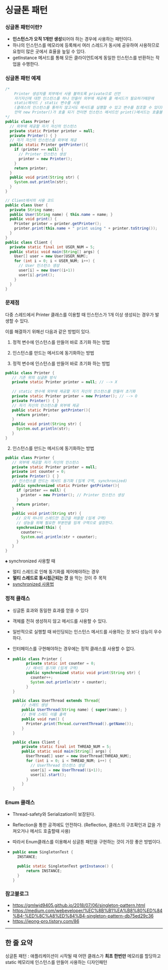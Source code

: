 # 싱글톤 패턴



### 싱글톤 패턴이란?

- **인스턴스가 오직 1개만 생성**되어야 하는 경우에 사용하는 패턴이다.
- 하나의 인스턴스를 메모리에 등록해서 여러 스레드가 동시에 공유하여 사용하므로 요청이 많은 곳에서 효율을 높일 수 있다.
- getInstance 메서드를 통해 모든 클라이언트에게 동일한 인스턴스를 반환하는 작업을 수행한다.



### 싱글톤 패턴 예제

```java
/*
	Printer 생성자를 외부에서 사용 불하도록 private으로 선언
	자기자신에 대한 인스턴스를 하나 만들어 외부에 제공해 줄 메서드가 필요하기때문에
	static메서드 / static 변수를 사용
	(클래스의 인스턴스를 통하지 않고서도 메서드를 실행할 수 있고 변수를 참조할 수 있다)
	만약 new Printer()가 호출 되기 전이면 인스턴스 메서드인 print()메서드는 호출불가
*/
public class Printer {
  // 외부에 제공할 자기 자신의 인스턴스
  private static Printer printer = null;
  private Printer() { }
  // 자기 자신의 인스턴스를 외부에 제공
  public static Printer getPrinter(){
    if (printer == null) {
      // Printer 인스턴스 생성
      printer = new Printer();
    }
    return printer;
  }
  public void print(String str) {
    System.out.println(str);
  }
}
```

```java
// Client에서의 사용 코드
public class User {
  private String name;
  public User(String name) { this.name = name; }
  public void print() {
    Printer printer = printer.getPrinter();
    printer.print(this.name + " print using " + printer.toString());
  }
}
public class Client {
  private static final int USER_NUM = 5;
  public static void main(String[] args) {
    User[] user = new User[USER_NUM];
    for (int i = 0; i < USER_NUM; i++) {
      // User 인스턴스 생성
      user[i] = new User((i+1))
      user[i].print();
    }
  }
}
```

### 문제점

다중 스레드에서 Printer 클래스를 이용할 때 인스턴스가 1개 이상 생성되는 경우가 발생할 수 있다.

이를 해결하기 위해선 다음과 같은 방법이 있다.

1. 정적 변수에 인스턴스를 만들어 바로 초기화 하는 방법
2. 인스턴스를 만드는 메서드에 동기화하는 방법



1. 정적 변수에 인스턴스를 만들어 바로 초기화 하는 방법

```java
public class Printer {
   // 기존 위의 싱글톤 방식
   private static Printer printer = null; // --> X
    
   // static 변수에 외부에 제공할 자기 자신의 인스턴스를 만들어 초기화
   private static Printer printer = new Printer(); // --> O
   private Printer() { }
   // 자기 자신의 인스턴스를 외부에 제공
   public static Printer getPrinter(){
     return printer;
   }
   public void print(String str) {
     System.out.println(str);
   }
}
```



2. 인스턴스를 만드는 메서드에 동기화하는 방법

```java
public class Printer {
   // 외부에 제공할 자기 자신의 인스턴스
   private static Printer printer = null;
   private int counter = 0;
   private Printer() { }
   // 인스턴스를 만드는 메서드 동기화 (임계 구역, synchronized)
   public synchronized static Printer getPrinter(){
     if (printer == null) {
       printer = new Printer(); // Printer 인스턴스 생성
     }
     return printer;
   }
   public void print(String str) {
     // 오직 하나의 스레드만 접근을 허용함 (임계 구역)
     // 성능을 위해 필요한 부분만을 임계 구역으로 설정한다.
     synchronized(this) {
       counter++;
       System.out.println(str + counter);
     }
   }
}
```

♠ synchronized 사용할 때

- 멀티 스레드로 인해 동기화를 제어해야하는 경우
- **멀티 스레드로 동시접근되는 것** 을  막는 것이 주 목적
- [synchronized 사용법](https://tourspace.tistory.com/54)



### 정적 클래스

- 싱글톤 효과와 동일한 효과를 얻을 수 있다

- 객체를 전혀 생성하지 않고 메서드를 사용할 수 있다.

- 일반적으로 실행할 때 바인딩되는 인스턴스 메서드를 사용하는 것 보다 성능이 우수하다.

- 인터페이스를 구현해야하는 경우에는 정적 클래스를 사용할 수 없다.

- ```java
  public class Printer {
        private static int counter = 0;
        // 메서드 동기화 (임계 구역)
        public synchronized static void print(String str) {
          counter++;
          System.out.println(str + counter);
        }
  }
  
  public class UserThread extends Thread{
      // 스레드 생성
      public UserThread(String name) { super(name); }
      // 현재 스레드 이름 출력
      public void run() {
        Printer.print(Thread.currentThread().getName());
      }
  }
  
  public class Client {
      private static final int THREAD_NUM = 5;
      public static void main(String[] args) {
        UserThread[] user = new UserThread[THREAD_NUM];
        for (int i = 0; i < THREAD_NUM; i++) {
          // UserThread 인스턴스 생성
          user[i] = new UserThread((i+1));
          user[i].start();
        }
      }
  }
  ```

  



### Enum 클래스

- Thread-safety와 Serialization이 보장된다.

- Reflection을 통한 공격에도 안전하다. (Reflection, 클래스의 구조확인과 값을 가져오거나 메서드 호출할때 사용)

- 따라서 Enum클래스를 이용해서 싱글톤 패턴을 구현하는 것이 가장 좋은 방법이다.

- ```java
  public enum SingletonTest {
  	INSTANCE;
    
  	public static SingletonTest getInstance() {		
  		return INSTANCE;
  	}
  }
  ```



### 참고블로그

- https://gmlwjd9405.github.io/2018/07/06/singleton-pattern.html
- https://medium.com/webeveloper/%EC%8B%B1%EA%B8%80%ED%84%B4-%ED%8C%A8%ED%84%B4-singleton-pattern-db75ed29c36
- https://jeong-pro.tistory.com/86



<hr>

## 한 줄 요약

싱글톤 패턴 : 애플리케이션이 시작될 때 어떤 클래스가 **최초 한번만** 메모리를 할당하고 static 메모리에 인스턴스를 만들어 사용하는 디자인패턴

